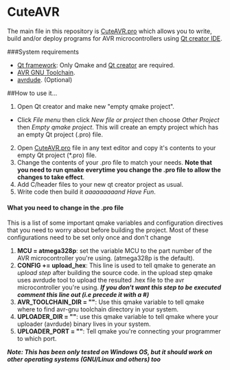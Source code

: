 # CuteAVR
The main file in this repository is [CuteAVR.pro](https://github.com/eng-mg/CuteAVR/blob/master/CuteAVR.pro) which allows you to write, build and/or deploy programs for AVR microcontrollers using [Qt creator IDE](https://www.qt.io/ide/).

###System requirements
 - [Qt framework](https://www.qt.io/download-open-source/): Only Qmake and [Qt creator](https://www.qt.io/ide/) are required.
 - [AVR GNU Toolchain](http://www.atmel.com/tools/atmelavrtoolchainforwindows.aspx).
 - [avrdude](http://savannah.nongnu.org/projects/avrdude/). (Optional)

##How to use it...
 1. Open Qt creator and make new "empty qmake project".
   - Click *File menu* then click *New file or project* then choose *Other Project* then *Empty qmake project*. This will create an empty project which has an empty Qt project (.pro) file.
 2. Open [CuteAVR.pro](https://github.com/eng-mg/CuteAVR/blob/master/CuteAVR.pro) file in any text editor and copy it's contents to your empty Qt project (*.pro) file.
 3. Change the contents of your .pro file to match your needs. **Note that you need to run qmake everytime you change the .pro file to allow the changes to take effect**.
 4. Add C/header files to your new qt creator project as usual.
 5. Write code then build it *aaaaaaaaand Have Fun*.

#### What you need to change in the .pro file
This is a list of some important qmake variables and configuration directives that you need to worry about before building the project. Most of these configurations need to be set only once and don't change 
 1. **MCU = atmega328p**: set the variable MCU to the part number of the AVR microcontroller you're using. (atmega328p is the default).
 2. **CONFIG += upload_hex**: This line is used to tell qmake to generate an *upload step* after building the source code. in the upload step qmake uses avrdude tool to upload the resulted .hex file to the avr microcontroller you're using. ***If you don't want this step to be executed comment this line out (i.e precede it with a #)***
 3. **AVR_TOOLCHAIN_DIR = ""**: Use this qmake variable to tell qmake where to find avr-gnu toolchain directory in your system.
 4. **UPLOADER_DIR = ""**: use this qmake variable to tell qmake where your uploader (avrdude) binary lives in your system.
 5. **UPLOADER_PORT = ""**: Tell qmake you're connecting your programmer to which port.

***Note: This has been only tested on Windows OS, but it should work on other operating systems (GNU/Linux and others) too***
